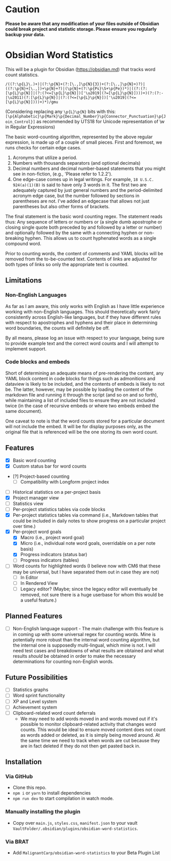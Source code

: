 # Caution
__Please be aware that any modification of your files outside of Obsidian could break project and statistic storage. Please ensure you regularly backup your data.__

# Obsidian Word Statistics

This will be a plugin for Obsidian (https://obsidian.md) that tracks word count statistics.

`/((?:\p{L}\.)+)|(?:\p{N}+(?:[\.,]\p{N}{3})+(?:[\.,]\p{N}+)?)|((?:\p{N}+[\.,])+\p{N}+?)|(\p{N}+(?:\p{Ps}\S+\p{Pe})*)|((?:(?:[\p{L}\p{N}]|(?:(?<=[\p{L}\p{N}])['\u2019](?=[\p{L}\p{N}])))+)(?:(?:-|\u2011)(?:[\p{L}\p{N}]|(?:(?<=[\p{L}\p{N}])['\u2019](?<=[\p{L}\p{N}])))+)*)/gmu`

(Considering replacing any `\p{L}\p{N}` bits with this: `[\p{Alphabetic}\p{Mark}\p{Decimal_Number}\p{Connector_Punctuation}\p{Join_Control}]`
as recommended by UTS18 for Unicode representation of \w in Regular Expressions)

The basic word-counting algorithm, represented by the above regular expression, is made up of a couple of small pieces. First and foremost, we runs checks for certain edge cases.

1. Acronyms that utilize a period.
2. Numbers with thousands separators (and optional decimals)
3. Decimal numbers and decimal number-based statements that you might see in non-fiction, (e.g., 'Please refer to 1.2.2').
4. One edge-case comes up in legal writings. For example, `18 U.S.C. 924(a)(1)(B)` is said to have only 3 words in it. The first two are adequately captured by just general numbers and the period-delimited acronym edge case, but the number followed by sections in parentheses are not. I've added an edgecase that allows not just parentheses but also other forms of brackets.

The final statement is the basic word counting regex. The statement reads thus: Any sequence of letters or numbers or (a single dumb apostrophe or closing single quote both preceded by and followed by a letter or number) and optionally followed by the same with a connecting hyphen or non-breaking hyphen. This allows us to count hyphenated words as a single compound word.

Prior to counting words, the content of comments and YAML blocks will be removed from the to-be-counted text. Contents of links are adjusted for both types of links so only the appropriate text is counted.

## Limitations
### Non-English Languages
As far as I am aware, this only works with English as I have little experience working with non-English languages. This should theoretically work fairly consistently across English-like languages, but if they have different rules with respect to apostrophes and hyphens and their place in determining word boundaries, the counts will definitely be off.

By all means, please log an issue with respect to your language, being sure to provide example text and the correct word counts and I will attempt to implement support.

### Code blocks and embeds
Short of determining an adequate means of pre-rendering the content, any YAML block content in code blocks for things such as admonitions and dataview is likely to be included, and the contents of embeds is likely to not be. The latter, however, may be possible by loading the content of the markdown file and running it through the script (and so on and so forth), while maintaining a list of included files to ensure they are not included twice (in the case of recursive embeds or where two embeds embed the same document).

One caveat to note is that the word counts stored for a particular document will not include the embed. It will be for display purposes only, as the original file that is referenced will be the one storing its own word count.

## Features
- [x] Basic word counting
- [x] Custom status bar for word counts
- [?] Project-based counting
    - [ ] Compatibility with Longform project index
- [ ] Historical statistics on a per-project basis
- [x] Project manager view
- [ ] Statistics view
- [ ] Per-project statistics tables via code blocks
- [x] Per-project statistics tables via command (i.e., Markdown tables that could be included in daily notes to show progress on a particular project over time.)
- [x] Per-project word goals
    - [x] Macro (i.e., project word goal)
    - [x] Micro (i.e., individual note word goals, overridable on a per note basis)
    - [x] Progress indicators (status bar)
    - [ ] Progress indicators (tables)
- [ ] Word counts for highlighted words (I believe now with CM6 that these may be universal, but I have separated them out in case they are not)
    - [ ] In Editor
    - [ ] In Rendered View
    - [ ] Legacy editor? (Maybe; since the legacy editor will eventually be removed, not sure there is a huge userbase for whom this would be a useful feature.)

## Planned Features
- [ ] Non-English language support - The main challenge with this feature is in coming up with some universal regex for counting words. Mine is potentially more robust than the internal word counting algorithm, but the internal one is supposedly multi-lingual, which mine is not. I will need test cases and breakdowns of what results are obtained and what results _should_ be obtained in order to make the necessary determinations for counting non-English words.

## Future Possibilities
- [ ] Statistics graphs
- [ ] Word sprint functionality
- [ ] XP and Level system
- [ ] Achievement system
- [ ] Clipboard-related word count deferrals
    - We may need to add words moved in and words moved out if it's possible to monitor clipboard-related activity that changes word counts. This would be ideal to ensure moved content does not count as words added or deleted, as it is simply being moved around. At the same time we need to track when words are cut because they are in fact deleted if they do not then get pasted back in.

## Installation
### Via GitHub
- Clone this repo.
- `npm i` or `yarn` to install dependencies
- `npm run dev` to start compilation in watch mode.

### Manually installing the plugin
- Copy over `main.js`, `styles.css`, `manifest.json` to your vault `VaultFolder/.obsidian/plugins/obsidian-word-statistics`.

### Via BRAT
- Add `MalignantCarp/obsidian-word-statistics` to your Beta Plugin List

